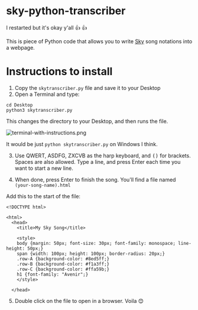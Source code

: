 # sky-python-transcriber
I restarted but it's okay y'all :+1: :+1:

This is piece of Python code that allows you to write [Sky](https://thatgamecompany.com/sky) song notations into a webpage.

# Instructions to install


1. Copy the `skytranscriber.py` file and save it to your Desktop
2. Open a Terminal and type: 

```
cd Desktop
python3 skytranscriber.py
```

This changes the directory to your Desktop, and then runs the file.

![terminal-with-instructions.png](https://github.com/t1-tracey/sky-python-transcriber/blob/master/terminal-with-instructions.png)

It would be just `python skytranscriber.py` on Windows I think.

3. Use QWERT, ASDFG, ZXCVB as the harp keyboard, and <kbd>(</kbd><kbd>)</kbd> for brackets. Spaces are also allowed. Type a line, and press Enter each time you want to start a new line.

4. When done, press Enter to finish the song. You'll find a file named `(your-song-name).html`

Add this to the start of the file:

```
<!DOCTYPE html>

<html>
  <head>
    <title>My Sky Song</title>

    <style>
    body {margin: 50px; font-size: 30px; font-family: monospace; line-height: 50px;}
    span {width: 100px; height: 100px; border-radius: 20px;}
    .row-A {background-color: #8ed5ff;}
    .row-B {background-color: #f1a3ff;}
    .row-C {background-color: #ffa59b;}
    h1 {font-family: "Avenir";}
    </style>

  </head>
```

5. Double click on the file to open in a browser. Voila :blush:

